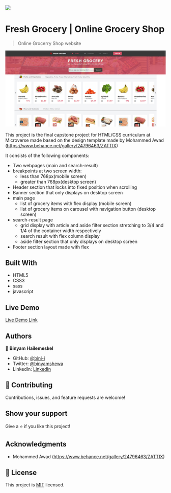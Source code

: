 ![](https://img.shields.io/badge/Microverse-blueviolet)

# Fresh Grocery | Online Grocery Shop

> Online Grocerry Shop website

![screenshot](./assets/img/app_screenshot2.png)

This project is the final capstone project for HTML/CSS curriculum at Microverse made based on the design template made by Mohammed Awad (https://www.behance.net/gallery/24796463/ZATTIX)

It consists of the following components: 
- Two webpages (main and search-result)
- breakpoints at two screen width:
    * less than 768px(mobile screen)
    * greater than 768px(desktop screen)
- Header section that locks into fixed position when scrolling
- Banner section that only displays on desktop screen
- main page 
    * list of grocery items with flex display (mobile screen)
    * list of grocery items on carousel with navigation button (desktop screen)
- search-result page
    * grid display with article and aside filter section stretching to 3/4 and 1/4 of the container width respectively
    * search result with flex column display
    * aside filter section that only displays on desktop screen
- Footer section layout made with flex

## Built With

- HTML5
- CSS3
- sass
- javascript

## Live Demo

[Live Demo Link](https://freshgrocerry.netlify.app/)

## Authors

👤 **Binyam Hailemeskel**

- GitHub: [@bini-i](https://github.com/bini-i)
- Twitter: [@binyamshewa](https://twitter.com/binyamshewa)
- LinkedIn: [LinkedIn](https://www.linkedin.com/in/binyam-hailemeskel-728048151/)

## 🤝 Contributing

Contributions, issues, and feature requests are welcome!

## Show your support

Give a ⭐️ if you like this project!

## Acknowledgments

- Mohammed Awad (https://www.behance.net/gallery/24796463/ZATTIX)

## 📝 License

This project is [MIT](./LICENSE) licensed.

